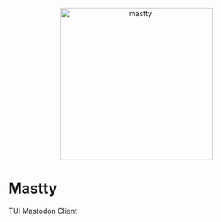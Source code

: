 <p align="center">
  <img width="300" alt="mastty" src="https://github.com/user-attachments/assets/4f08c818-631f-4a5f-b28e-b6b265463273" />
</p>

# Mastty

TUI Mastodon Client

